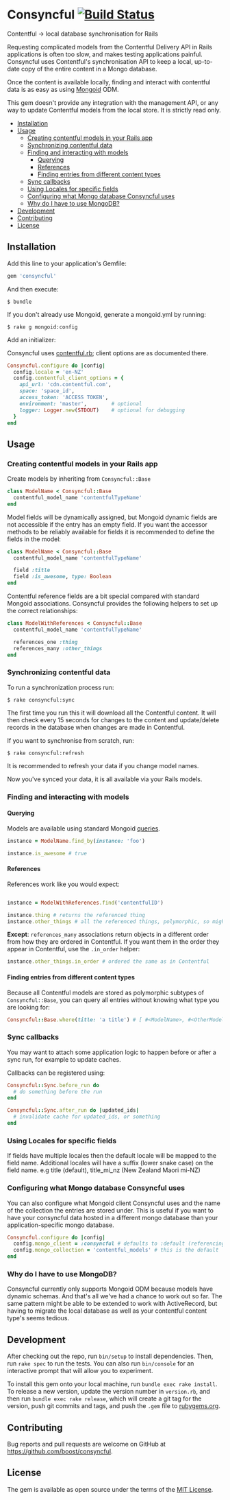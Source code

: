 # Consyncful [![Build Status](https://travis-ci.org/boost/consyncful.svg?branch=master)](https://travis-ci.org/boost/consyncful)

Contentful -> local database synchronisation for Rails

Requesting complicated models from the Contentful Delivery API in Rails applications is often too slow, and makes testing applications painful. Consyncful uses Contentful's synchronisation API to keep a local, up-to-date copy of the entire content in a Mongo database.

Once the content is available locally, finding and interact with contentful data is as easy as using [Mongoid](https://docs.mongodb.com/mongoid/current/tutorials/mongoid-documents/) ODM.

This gem doesn't provide any integration with the management API, or any way to update Contentful models from the local store. It is strictly read only.

- [Installation](#installation)
- [Usage](#usage)
  - [Creating contentful models in your Rails app](#creating-contentful-models-in-your-rails-app)
  - [Synchronizing contentful data](#synchronizing-contentful-data)
  - [Finding and interacting with models](#finding-and-interacting-with-models)
    - [Querying](#querying)
    - [References](#references)
    - [Finding entries from different content types](#finding-entries-from-different-content-types)
  - [Sync callbacks](#sync-callbacks)
  - [Using Locales for specific fields](#using-locales-for-specific-fields)
  - [Configuring what Mongo database Consyncful uses](#configuring-what-mongo-database-consyncful-uses)
  - [Why do I have to use MongoDB?](#why-do-i-have-to-use-mongodb)
- [Development](#development)
- [Contributing](#contributing)
- [License](#license)

## Installation

Add this line to your application's Gemfile:

```ruby
gem 'consyncful'
```

And then execute:

    $ bundle

If you don't already use Mongoid, generate a mongoid.yml by running:

    $ rake g mongoid:config

Add an initializer:

Consyncful uses [contentful.rb](https://github.com/contentful/contentful.rb); client options are as documented there.
```rb
Consyncful.configure do |config|
  config.locale = 'en-NZ'
  config.contentful_client_options = {
    api_url: 'cdn.contentful.com',
    space: 'space_id',
    access_token: 'ACCESS TOKEN',
    environment: 'master',        # optional
    logger: Logger.new(STDOUT)    # optional for debugging
  }
end
```

## Usage

### Creating contentful models in your Rails app

Create models by inheriting from `Consyncful::Base`

```ruby
class ModelName < Consyncful::Base
  contentful_model_name 'contentfulTypeName'
end
```

Model fields will be dynamically assigned, but Mongoid dynamic fields are not accessible if the entry has an empty field. If you want the accessor methods to be reliably available for fields it is recommended to define the fields in the model:

```ruby
class ModelName < Consyncful::Base
  contentful_model_name 'contentfulTypeName'

  field :title
  field :is_awesome, type: Boolean
end
```

Contentful reference fields are a bit special compared with standard Mongoid associations. Consyncful provides the following helpers to set up the correct relationships:

```ruby
class ModelWithReferences < Consyncful::Base
  contentful_model_name 'contentfulTypeName'

  references_one :thing
  references_many :other_things
end
```

### Synchronizing contentful data

To run a synchronization process run:

    $ rake consyncful:sync

The first time you run this it will download all the Contentful content. It will then check every 15 seconds for changes to the content and update/delete records in the database when changes are made in Contentful.

If you want to synchronise from scratch, run:

    $ rake consyncful:refresh

It is recommended to refresh your data if you change model names.

Now you've synced your data, it is all available via your Rails models.

### Finding and interacting with models

#### Querying
Models are available using standard Mongoid [queries](https://docs.mongodb.com/mongoid/current/tutorials/mongoid-queries/).

```ruby
instance = ModelName.find_by(instance: 'foo')

instance.is_awesome # true
```

#### References
References work like you would expect:

```ruby

instance = ModelWithReferences.find('contentfulID')

instance.thing # returns the referenced thing
instance.other_things # all the referenced things, polymorphic, so might be different types
```

**Except**:
`references_many` associations return objects in a different order from how they are ordered in Contentful. If you want them in the order they appear in Contentful, use the `.in_order` helper:

```ruby
instance.other_things.in_order # ordered the same as in Contentful
```

#### Finding entries from different content types

Because all Contentful models are stored as polymorphic subtypes of `Consyncful::Base`, you can query all entries without knowing what type you are looking for:

```ruby
Consyncful::Base.where(title: 'a title') # [ #<ModelName>, #<OtherModelName> ]
```

### Sync callbacks

You may want to attach some application logic to happen before or after a sync run, for example to update caches.

Callbacks can be registered using:

```ruby
Consyncful::Sync.before_run do
  # do something before the run
end
```

```ruby
Consyncful::Sync.after_run do |updated_ids|
  # invalidate cache for updated_ids, or something
end
```

### Using Locales for specific fields

If fields have multiple locales then the default locale will be mapped to the field name. Additional locales will have a suffix (lower snake case) on the field name. e.g title (default), title_mi_nz (New Zealand Maori mi-NZ)

### Configuring what Mongo database Consyncful uses

You can also configure what Mongoid client Consyncful uses and the name of the collection the entries are stored under. This is useful if you want to have your consyncful data hosted in a different mongo database than your application-specific mongo database.

```rb
Consyncful.configure do |config|
  config.mongo_client = :consyncful # defaults to :default (referencing the clients in mongoid.yml)
  config.mongo_collection = 'contentful_models' # this is the default
end
```

### Why do I have to use MongoDB?

Consyncful currently only supports Mongoid ODM because models have dynamic schemas. And that's all we've had a chance to work out so far. The same pattern might be able to be extended to work with ActiveRecord, but having to migrate the local database as well as your contentful content type's seems tedious.

## Development

After checking out the repo, run `bin/setup` to install dependencies. Then, run `rake spec` to run the tests. You can also run `bin/console` for an interactive prompt that will allow you to experiment.

To install this gem onto your local machine, run `bundle exec rake install`. To release a new version, update the version number in `version.rb`, and then run `bundle exec rake release`, which will create a git tag for the version, push git commits and tags, and push the `.gem` file to [rubygems.org](https://rubygems.org).

## Contributing

Bug reports and pull requests are welcome on GitHub at https://github.com/boost/consyncful.

## License

The gem is available as open source under the terms of the [MIT License](https://opensource.org/licenses/MIT).
